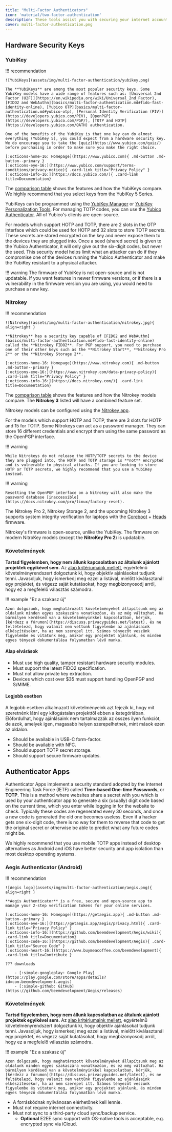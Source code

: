 ```yaml
---
title: "Multi-Factor Authenticators"
icon: 'material/two-factor-authentication'
description: These tools assist you with securing your internet accounts with Multi-Factor Authentication without sending your secrets to a third-party.
cover: multi-factor-authentication.png
---
```


## Hardware Security Keys

### YubiKey

!!! recommendation

    ![YubiKeys](assets/img/multi-factor-authentication/yubikey.png)
    
    The **YubiKeys** are among the most popular security keys. Some YubiKey models have a wide range of features such as: [Universal 2nd Factor (U2F)](https://en.wikipedia.org/wiki/Universal_2nd_Factor), [FIDO2 and WebAuthn](basics/multi-factor-authentication.md#fido-fast-identity-online), [Yubico OTP](basics/multi-factor-authentication.md#yubico-otp), [Personal Identity Verification (PIV)](https://developers.yubico.com/PIV), [OpenPGP](https://developers.yubico.com/PGP/), [TOTP and HOTP](https://developers.yubico.com/OATH) authentication.
    
    One of the benefits of the YubiKey is that one key can do almost everything (YubiKey 5), you could expect from a hardware security key. We do encourage you to take the [quiz](https://www.yubico.com/quiz/) before purchasing in order to make sure you make the right choice.
    
    [:octicons-home-16: Homepage](https://www.yubico.com){ .md-button .md-button--primary }
    [:octicons-eye-16:](https://www.yubico.com/support/terms-conditions/privacy-notice){ .card-link title="Privacy Policy" }
    [:octicons-info-16:](https://docs.yubico.com/){ .card-link title=Documentation}

The [comparison table](https://www.yubico.com/store/compare/) shows the features and how the YubiKeys compare. We highly recommend that you select keys from the YubiKey 5 Series.

YubiKeys can be programmed using the [YubiKey Manager](https://www.yubico.com/support/download/yubikey-manager/) or [YubiKey Personalization Tools](https://www.yubico.com/support/download/yubikey-personalization-tools/). For managing TOTP codes, you can use the [Yubico Authenticator](https://www.yubico.com/products/yubico-authenticator/). All of Yubico's clients are open-source.

For models which support HOTP and TOTP, there are 2 slots in the OTP interface which could be used for HOTP and 32 slots to store TOTP secrets. These secrets are stored encrypted on the key and never expose them to the devices they are plugged into. Once a seed (shared secret) is given to the Yubico Authenticator, it will only give out the six-digit codes, but never the seed. This security model helps limit what an attacker can do if they compromise one of the devices running the Yubico Authenticator and make the YubiKey resistant to a physical attacker.

!!! warning
    The firmware of YubiKey is not open-source and is not updatable. If you want features in newer firmware versions, or if there is a vulnerability in the firmware version you are using, you would need to purchase a new key.

### Nitrokey

!!! recommendation

    ![Nitrokey](assets/img/multi-factor-authentication/nitrokey.jpg){ align=right }
    
    **Nitrokey** has a security key capable of [FIDO2 and WebAuthn](basics/multi-factor-authentication.md#fido-fast-identity-online) called the **Nitrokey FIDO2**. For PGP support, you need to purchase one of their other keys such as the **Nitrokey Start**, **Nitrokey Pro 2** or the **Nitrokey Storage 2**.
    
    [:octicons-home-16: Homepage](https://www.nitrokey.com){ .md-button .md-button--primary }
    [:octicons-eye-16:](https://www.nitrokey.com/data-privacy-policy){ .card-link title="Privacy Policy" }
    [:octicons-info-16:](https://docs.nitrokey.com/){ .card-link title=Documentation}

The [comparison table](https://www.nitrokey.com/#comparison) shows the features and how the Nitrokey models compare. The **Nitrokey 3** listed will have a combined feature set.

Nitrokey models can be configured using the [Nitrokey app](https://www.nitrokey.com/download).

For the models which support HOTP and TOTP, there are 3 slots for HOTP and 15 for TOTP. Some Nitrokeys can act as a password manager. They can store 16 different credentials and encrypt them using the same password as the OpenPGP interface.

!!! warning

    While Nitrokeys do not release the HOTP/TOTP secrets to the device they are plugged into, the HOTP and TOTP storage is **not** encrypted and is vulnerable to physical attacks. If you are looking to store HOTP or TOTP secrets, we highly recommend that you use a YubiKey instead.

!!! warning

    Resetting the OpenPGP interface on a Nitrokey will also make the password database [inaccessible](https://docs.nitrokey.com/pro/linux/factory-reset).

The Nitrokey Pro 2, Nitrokey Storage 2, and the upcoming Nitrokey 3 supports system integrity verification for laptops with the [Coreboot](https://www.coreboot.org/) + [Heads](https://osresearch.net/) firmware.

Nitrokey's firmware is open-source, unlike the YubiKey. The firmware on modern NitroKey models (except the **NitroKey Pro 2**) is updatable.

### Követelmények

**Tartsd figyelemben, hogy nem állunk kapcsolatban az általunk ajánlott projektek egyikével sem.** Az [alap kritériumaink mellett](about/criteria.md), egyértelmű követelményrendszert dolgoztunk ki, hogy objektív ajánlásokat tudjunk tenni. Javasoljuk, hogy ismerkedj meg ezzel a listával, mielőtt kiválasztanál egy projektet, és végezz saját kutatásokat, hogy megbizonyosodj arról, hogy ez a megfelelő választás számodra.

!!! example "Ez a szakasz új"

    Azon dolgozunk, hogy meghatározott követelményeket állapítsunk meg az oldalunk minden egyes szakaszára vonatkozóan, és ez még változhat. Ha bármilyen kérdésed van a követelményinkkel kapcsolatban, kérjük, [kérdezz a fórumon](https://discuss.privacyguides.net/latest), és ne feltételezd, hogy valamit nem vettünk figyelembe az ajánlásaink elkészítésekor, ha az nem szerepel itt. Számos tényezőt veszünk figyelembe és vitatunk meg, amikor egy projektet ajánlunk, és minden egyes tényező dokumentálása folyamatban lévő munka.

#### Alap elvárások

- Must use high quality, tamper resistant hardware security modules.
- Must support the latest FIDO2 specification.
- Must not allow private key extraction.
- Devices which cost over $35 must support handling OpenPGP and S/MIME.

#### Legjobb esetben

A legjobb esetben alkalmazott követelményeink azt fejezik ki, hogy mit szeretnénk látni egy kifogástalan projekttől ebben a kategóriában. Előfordulhat, hogy ajánlásaink nem tartalmazzák az összes ilyen funkciót, de azok, amelyek igen, magasabb helyen szerepelhetnek, mint mások ezen az oldalon.

- Should be available in USB-C form-factor.
- Should be available with NFC.
- Should support TOTP secret storage.
- Should support secure firmware updates.

## Authenticator Apps

Authenticator Apps implement a security standard adopted by the Internet Engineering Task Force (IETF) called **Time-based One-time Passwords**, or **TOTP**. This is a method where websites share a secret with you which is used by your authenticator app to generate a six (usually) digit code based on the current time, which you enter while logging in for the website to check. Typically these codes are regenerated every 30 seconds, and once a new code is generated the old one becomes useless. Even if a hacker gets one six-digit code, there is no way for them to reverse that code to get the original secret or otherwise be able to predict what any future codes might be.

We highly recommend that you use mobile TOTP apps instead of desktop alternatives as Android and iOS have better security and app isolation than most desktop operating systems.

### Aegis Authenticator (Android)

!!! recommendation

    ![Aegis logo](assets/img/multi-factor-authentication/aegis.png){ align=right }
    
    **Aegis Authenticator** is a free, secure and open-source app to manage your 2-step verification tokens for your online services.
    
    [:octicons-home-16: Homepage](https://getaegis.app){ .md-button .md-button--primary }
    [:octicons-eye-16:](https://getaegis.app/aegis/privacy.html){ .card-link title="Privacy Policy" }
    [:octicons-info-16:](https://github.com/beemdevelopment/Aegis/wiki){ .card-link title=Documentation}
    [:octicons-code-16:](https://github.com/beemdevelopment/Aegis){ .card-link title="Source Code" }
    [:octicons-heart-16:](https://www.buymeacoffee.com/beemdevelopment){ .card-link title=Contribute }
    
    ??? downloads
    
        - [:simple-googleplay: Google Play](https://play.google.com/store/apps/details?id=com.beemdevelopment.aegis)
        - [:simple-github: GitHub](https://github.com/beemdevelopment/Aegis/releases)

### Követelmények

**Tartsd figyelemben, hogy nem állunk kapcsolatban az általunk ajánlott projektek egyikével sem.** Az [alap kritériumaink mellett](about/criteria.md), egyértelmű követelményrendszert dolgoztunk ki, hogy objektív ajánlásokat tudjunk tenni. Javasoljuk, hogy ismerkedj meg ezzel a listával, mielőtt kiválasztanál egy projektet, és végezz saját kutatásokat, hogy megbizonyosodj arról, hogy ez a megfelelő választás számodra.

!!! example "Ez a szakasz új"

    Azon dolgozunk, hogy meghatározott követelményeket állapítsunk meg az oldalunk minden egyes szakaszára vonatkozóan, és ez még változhat. Ha bármilyen kérdésed van a követelményinkkel kapcsolatban, kérjük, [kérdezz a fórumon](https://discuss.privacyguides.net/latest), és ne feltételezd, hogy valamit nem vettünk figyelembe az ajánlásaink elkészítésekor, ha az nem szerepel itt. Számos tényezőt veszünk figyelembe és vitatunk meg, amikor egy projektet ajánlunk, és minden egyes tényező dokumentálása folyamatban lévő munka.

- A forráskódnak nyilvánosan elérhetőnek kell lennie.
- Must not require internet connectivity.
- Must not sync to a third-party cloud sync/backup service.
    - **Optional** E2EE sync support with OS-native tools is acceptable, e.g. encrypted sync via iCloud.
